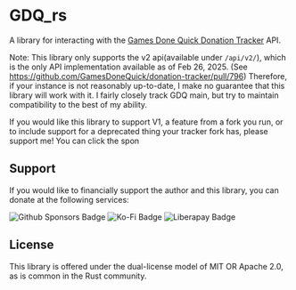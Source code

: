 # GDQ_rs

A library for interacting with the [Games Done Quick Donation Tracker](https://github.com/gamesdonequick/donation-tracker) API.

Note: This library only supports the v2 api(available under `/api/v2/`), which is the only API implementation available as of Feb 26, 2025.
(See <https://github.com/GamesDoneQuick/donation-tracker/pull/796>)
Therefore, if your instance is not reasonably up-to-date, I make no guarantee that this library will work with it. I fairly closely track GDQ main, but try to maintain compatibility to the best of my ability.

If you would like this library to support V1, a feature from a fork you run, or to include support for a deprecated thing your tracker fork has, please support me! You can click the spon

## Support
If you would like to financially support the author and this library, you can donate at the following services:

![Github Sponsors Badge](https://img.shields.io/badge/Github_Sponsors-1e1e2e?style=for-the-badge&logo=githubsponsors&logoColor=%23EA4AAA&color=%231e1e2e&link=https%3A%2F%2Fgithub.com%2Fsponsors%2Fpyrox0)
![Ko-Fi Badge](https://img.shields.io/badge/Ko--Fi-1e1e2e?style=for-the-badge&logo=kofi&logoColor=%23FF6433&color=%231e1e2e&link=https%3A%2F%2Fko-fi.com%2Fpyroxdev)
![Liberapay Badge](https://img.shields.io/badge/Liberapay-1e1e2e?style=for-the-badge&logo=liberapay&logoColor=%23F6C915&color=%231e1e2e&link=https%3A%2F%2Fliberapay.com%2Fpyrox%2F)


## License
This library is offered under the dual-license model of MIT OR Apache 2.0, as is common in the Rust community.
